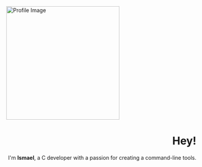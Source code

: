 <div align="left" id="logo">
    <img
        src="./assets/imkt_profile_image.svg"
        alt="Profile Image"
        width="300px"
    />
</div>

<div align="right" id="presentation">
    <h1>Hey!</h1>
    <p>I'm <b>Ismael</b>, a C developer with a passion for creating a command-line tools.</p>
</div>




